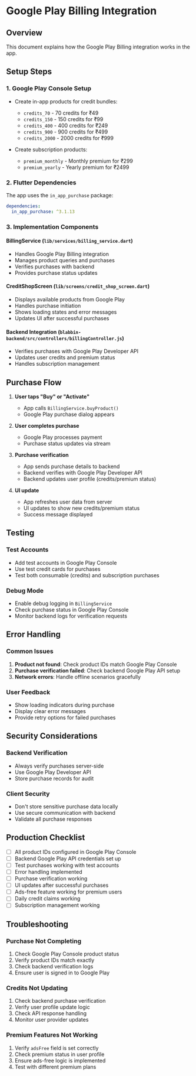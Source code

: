 # Google Play Billing Integration

## Overview
This document explains how the Google Play Billing integration works in the app.

## Setup Steps

### 1. Google Play Console Setup
- Create in-app products for credit bundles:
  - `credits_70` - 70 credits for ₹49
  - `credits_150` - 150 credits for ₹99
  - `credits_400` - 400 credits for ₹249
  - `credits_900` - 900 credits for ₹499
  - `credits_2000` - 2000 credits for ₹999

- Create subscription products:
  - `premium_monthly` - Monthly premium for ₹299
  - `premium_yearly` - Yearly premium for ₹2499

### 2. Flutter Dependencies
The app uses the `in_app_purchase` package:
```yaml
dependencies:
  in_app_purchase: ^3.1.13
```

### 3. Implementation Components

#### BillingService (`lib/services/billing_service.dart`)
- Handles Google Play Billing integration
- Manages product queries and purchases
- Verifies purchases with backend
- Provides purchase status updates

#### CreditShopScreen (`lib/screens/credit_shop_screen.dart`)
- Displays available products from Google Play
- Handles purchase initiation
- Shows loading states and error messages
- Updates UI after successful purchases

#### Backend Integration (`blabbin-backend/src/controllers/billingController.js`)
- Verifies purchases with Google Play Developer API
- Updates user credits and premium status
- Handles subscription management

## Purchase Flow

1. **User taps "Buy" or "Activate"**
   - App calls `BillingService.buyProduct()`
   - Google Play purchase dialog appears

2. **User completes purchase**
   - Google Play processes payment
   - Purchase status updates via stream

3. **Purchase verification**
   - App sends purchase details to backend
   - Backend verifies with Google Play Developer API
   - Backend updates user profile (credits/premium status)

4. **UI update**
   - App refreshes user data from server
   - UI updates to show new credits/premium status
   - Success message displayed

## Testing

### Test Accounts
- Add test accounts in Google Play Console
- Use test credit cards for purchases
- Test both consumable (credits) and subscription purchases

### Debug Mode
- Enable debug logging in `BillingService`
- Check purchase status in Google Play Console
- Monitor backend logs for verification requests

## Error Handling

### Common Issues
1. **Product not found**: Check product IDs match Google Play Console
2. **Purchase verification failed**: Check backend Google Play API setup
3. **Network errors**: Handle offline scenarios gracefully

### User Feedback
- Show loading indicators during purchase
- Display clear error messages
- Provide retry options for failed purchases

## Security Considerations

### Backend Verification
- Always verify purchases server-side
- Use Google Play Developer API
- Store purchase records for audit

### Client Security
- Don't store sensitive purchase data locally
- Use secure communication with backend
- Validate all purchase responses

## Production Checklist

- [ ] All product IDs configured in Google Play Console
- [ ] Backend Google Play API credentials set up
- [ ] Test purchases working with test accounts
- [ ] Error handling implemented
- [ ] Purchase verification working
- [ ] UI updates after successful purchases
- [ ] Ads-free feature working for premium users
- [ ] Daily credit claims working
- [ ] Subscription management working

## Troubleshooting

### Purchase Not Completing
1. Check Google Play Console product status
2. Verify product IDs match exactly
3. Check backend verification logs
4. Ensure user is signed in to Google Play

### Credits Not Updating
1. Check backend purchase verification
2. Verify user profile update logic
3. Check API response handling
4. Monitor user provider updates

### Premium Features Not Working
1. Verify `adsFree` field is set correctly
2. Check premium status in user profile
3. Ensure ads-free logic is implemented
4. Test with different premium plans
